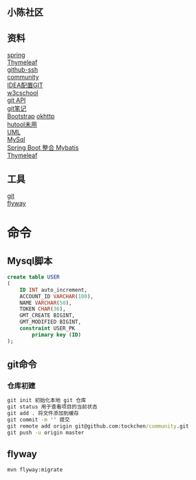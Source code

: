 ## 小陈社区

## 资料
[spring](https://spring.io/guides/)    
[Thymeleaf](https://spring.io/guides/gs/serving-web-content/)  
[github-ssh](https://help.github.com/en/github/authenticating-to-github/connecting-to-github-with-ssh)  
[community](https://github.com/tockchen/community/tree/6ed43775d08ec071d7e63ba4cbadba93bfbb9dc5)   
[IDEA配置GIT](https://blog.csdn.net/sundehui01/article/details/102567785)   
[w3cschool](https://www.w3cschool.cn/git/)  
[git API](https://developer.github.com/apps/)  
[git笔记](https://github.com/tockchen/notes/blob/master/git%E8%84%9A%E6%9C%AC.md)   
[Bootstrap](https://v4.bootcss.com/)
[okhttp](https://square.github.io/okhttp/)  
[hutool未用](https://hutool.cn/)  
[UML](https://mp.weixin.qq.com/s/KR2HCcCoIc-gSDLZ69azYw)   
[MySql](https://www.runoob.com/mysql/mysql-tutorial.html)  
[Spring Boot 整合 Mybatis](http://mybatis.org/spring-boot-starter/mybatis-spring-boot-autoconfigure/)      
[Thymeleaf](https://www.thymeleaf.org/doc/tutorials/3.0/usingthymeleaf.html)
## 工具
[git](https://git-scm.com/)   
[flyway](https://flywaydb.org/getstarted/why)

# 命令

## Mysql脚本
```sql
create table USER
(
	ID INT auto_increment,
	ACCOUNT_ID VARCHAR(100),
	NAME VARCHAR(50),
	TOKEN CHAR(36),
	GMT_CREATE BIGINT,
	GMT_MODIFIED BIGINT,
	constraint USER_PK
		primary key (ID)
);


```

## git命令
### 仓库初建
```cmd
git init 初始化本地 git 仓库
git status 用于查看项目的当前状态
git add . 将文件添加到缓存
git commit -m '' 提交
git remote add origin git@github.com:tockchen/community.git
git push -u origin master
```

## flyway
```bash
mvn flyway:migrate
```